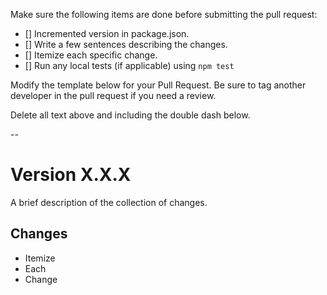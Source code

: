 Make sure the following items are done before submitting the pull request:

- [] Incremented version in package.json.
- [] Write a few sentences describing the changes.
- [] Itemize each specific change.
- [] Run any local tests (if applicable) using `npm test`

Modify the template below for your Pull Request. Be sure to tag another developer in the pull request if you need a review.

Delete all text above and including the double dash below.

--
# Version X.X.X

A brief description of the collection of changes.

## Changes

- Itemize
- Each
- Change
